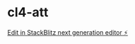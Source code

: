 # cl4-att

[Edit in StackBlitz next generation editor ⚡️](https://stackblitz.com/~/github.com/trasher001/cl4-att)